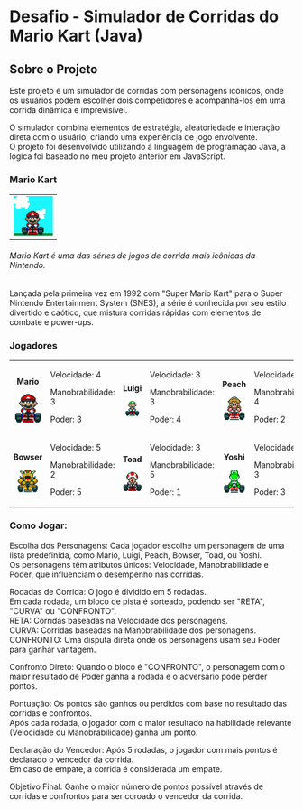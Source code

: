 <h1> Desafio - Simulador de Corridas do Mario Kart (Java)</h1>
<h2>Sobre o Projeto</h2>
Este projeto é um simulador de corridas com personagens icônicos, onde os usuários podem escolher dois competidores e acompanhá-los em uma corrida dinâmica e imprevisível. 

O simulador combina elementos de estratégia, aleatoriedade e interação direta com o usuário, criando uma experiência de jogo envolvente.  
O projeto foi desenvolvido utilizando a linguagem de programação Java, a lógica foi baseado no meu projeto anterior em JavaScript.


<h3>Mario Kart</h3>
<table>
<td>
<img src="./images/All.gif" alt="Mario" width="70">
</td>
</table>
<h6>Mario Kart é uma das séries de jogos de corrida mais icônicas da Nintendo.</h6>

Lançada pela primeira vez em 1992 com "Super Mario Kart" para o Super Nintendo Entertainment System (SNES), a série é conhecida por seu estilo divertido e caótico, que mistura corridas rápidas com elementos de combate e power-ups.</h6>



<h3>Jogadores</h3>
<table>
<tr>
    <td align="center">
        <p><b>Mario</b></p>
        <img src="./images/Mario.gif" alt="Mario" width="60">
    </td>
    <td>
        <p>Velocidade: 4</p>
        <p>Manobrabilidade: 3</p>
        <p>Poder: 3</p>
    </td>
    <td align="center">
        <p><b>Luigi</b></p>
        <img src="./images/Luigi.gif" alt="Luigi" width="80">
    </td>
    <td>
        <p>Velocidade: 3</p>
        <p>Manobrabilidade: 3</p>
        <p>Poder: 4</p>
    </td>
    <td align="center">
        <p><b>Peach</b></p>
        <img src="./images/Peach.gif" alt="Peach" width="70">
    </td>
    <td>
        <p>Velocidade: 4</p>
        <p>Manobrabilidade: 4</p>
        <p>Poder: 2</p>
    </td>

<tr>
    <td align="center">
        <p><b>Bowser</b></p>
        <img src="./images/Bowser.gif" alt="Bowser" width="150">
    </td>
    <td>
        <p>Velocidade: 5</p>
        <p>Manobrabilidade: 2</p>
        <p>Poder: 5</p>
    </td>
    <td align="center">
        <p><b>Toad</b></p>
        <img src="./images/Toad.gif" alt="Toad" width="45">
    </td>
    <td>
        <p>Velocidade: 3</p>
        <p>Manobrabilidade: 5</p>
        <p>Poder: 1</p>
    </td>
    <td align="center">
        <p><b>Yoshi</b></p>
        <img src="./images/Yoshi.gif" alt="Yoshi" width="55">
    </td>
    <td>
        <p>Velocidade: 3</p>
        <p>Manobrabilidade: 3</p>
        <p>Poder: 3</p>
    </td>
</tr>
</table>
<h3><p><b>Como Jogar:</b></p></h3>

Escolha dos Personagens:
Cada jogador escolhe um personagem de uma lista predefinida, como Mario, Luigi, Peach, Bowser, Toad, ou Yoshi.  
Os personagens têm atributos únicos: Velocidade, Manobrabilidade e Poder, que influenciam o desempenho nas corridas.

Rodadas de Corrida:
O jogo é dividido em 5 rodadas.  
Em cada rodada, um bloco de pista é sorteado, podendo ser "RETA", "CURVA" ou "CONFRONTO".  
RETA: Corridas baseadas na Velocidade dos personagens.  
CURVA: Corridas baseadas na Manobrabilidade dos personagens.  
CONFRONTO: Uma disputa direta onde os personagens usam seu Poder para ganhar vantagem.

Confronto Direto:
Quando o bloco é "CONFRONTO", o personagem com o maior resultado de Poder ganha a rodada e o adversário pode perder pontos.

Pontuação:
Os pontos são ganhos ou perdidos com base no resultado das corridas e confrontos.  
Após cada rodada, o jogador com o maior resultado na habilidade relevante (Velocidade ou Manobrabilidade) ganha um ponto.

Declaração do Vencedor:
Após 5 rodadas, o jogador com mais pontos é declarado o vencedor da corrida.  
Em caso de empate, a corrida é considerada um empate.

Objetivo Final:
Ganhe o maior número de pontos possível através de corridas e confrontos para ser coroado o vencedor da corrida.</p>